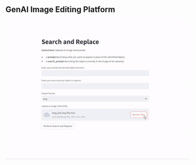 ## GenAI Image Editing Platform 

![alt-text](https://github.com/HitPant/genAI_img_editing_plt/blob/master/test_img/vid.gif)
